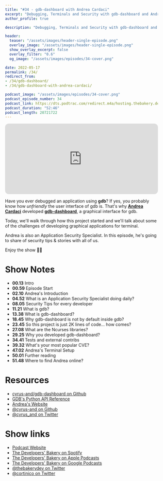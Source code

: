 ```yaml
---
title: "#34 - gdb-dashboard with Andrea Cardaci"
excerpt: "Debugging, Terminals and Security with gdb-dashboard and Andrea Cardaci"
author_profile: true

description: "Debugging, Terminals and Security with gdb-dashboard and Andrea Cardaci"

header:
  teaser: "/assets/images/header-single-episode.png"
  overlay_image: "/assets/images/header-single-episode.png"
  show_overlay_excerpt: false
  overlay_filter: "0.6"
  og_image: "/assets/images/episodes/34-cover.png"

date: 2022-05-17
permalink: /34/
redirect_from:
- /34/gdb-dashboard/
- /34/gdb-dashboard-with-andrea-cardaci/

podcast_image: "/assets/images/episodes/34-cover.png"
podcast_episode_number: 34
podcast_link: https://dts.podtrac.com/redirect.m4a/hosting.thebakery.dev/34-thedevelopersbakery-gdb-dashboard.m4a
podcast_duration: "52:46"
podcast_length: 20721722
---
```


<iframe style="border-radius:12px" src="https://open.spotify.com/embed/episode/3QPjZhEi9fv0bLqhYds4IY?utm_source=generator" width="100%" height="232" frameBorder="0" allowfullscreen="" allow="autoplay; clipboard-write; encrypted-media; fullscreen; picture-in-picture"></iframe>

Have you ever debugged an application using **gdb**? If yes, you probably know how _unfriendly_ the user interface of gdb is.
That's why [**Andrea Cardaci**](https://github.com/cyrus-and) developed [**gdb-dashboard**](https://github.com/cyrus-and/gdb-dashboard/), a graphical interface for gdb.

Today, we'll walk through how this project started and we'll talk about some of the challenges of developing graphical applications for terminal.

Andrea is also an Application Security Specialist. In this episode, he's going to share of security tips & stories with all of us.

Enjoy the show 👨‍🍳

# Show Notes

- **00.13** Intro
- **00.59** Episode Start
- **02.10** Andrea's Introduction
- **04.52** What is an Application Security Specialist doing daily?
- **08.05** Security Tips for every developer
- **11.21** What is gdb?
- **13.38** What is gdb-dashboard?
- **18.45** Why gdb-dashboard is not by default inside gdb?
- **23.45** So this project is just 2K lines of code... how comes?
- **27.08** What are the Ncurses libraries?
- **29.25** Why you developed gdb-dashboard?
- **34.41** Tests and external contribs
- **39.32** What's your most popular CVE?
- **47.02** Andrea's Terminal Setup
- **50.01** Further reading
- **51.48** Where to find Andrea online?

# Resources

* <i class="fab fa-github"></i> [cyrus-and/gdb-dashboard on Github](https://github.com/cyrus-and/gdb-dashboard/)
* <i class="fas fa-link"></i> [GDB's Python API Reference](https://sourceware.org/gdb/onlinedocs/gdb/Python-API.html)
* <i class="fas fa-link"></i> [Andrea's Website](https://cardaci.xyz/)
* <i class="fab fa-github"></i> [@cyrus-and on Github](https://github.com/cyrus-and)
* <i class="fab fa-twitter"></i> [@cyrus_and on Twitter](https://twitter.com/cyrus_and)

# Show links

* <i class="fas fa-link"></i> [Podcast Website](https://thebakery.dev)
* <i class="fab fa-spotify"></i> [The Developers' Bakery on Spotify](https://open.spotify.com/show/4jV6Yoz7D38sZJlYMzJm3k?si=AL3ske_0R_CKlEScMhYhug)
* <i class="fas fa-podcast"></i> [The Developers' Bakery on Apple Podcasts](https://podcasts.apple.com/us/podcast/the-developers-bakery/id1542849034)
* <i class="fab fa-google-play"></i> [The Developers' Bakery on Google Podcasts](https://podcasts.google.com/feed/aHR0cHM6Ly90aGViYWtlcnkuZGV2L3BvZGNhc3QueG1s)
* <i class="fab fa-twitter"></i> [@thebakerydev on Twitter](https://twitter.com/thebakerydev)
* <i class="fab fa-twitter"></i> [@cortinico on Twitter](https://twitter.com/cortinico)
